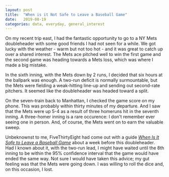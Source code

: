 ```yaml
---
layout: post
title:  "When is it Not Safe to Leave a Baseball Game"
date:   2019-08-19
categories: data, everyday, general_interest
---
```

On my recent trip east, I had the fantastic opportunity to go to a NY Mets doubleheader with some good friends I had not seen for a while. We got lucky with the weather - warm but not too hot - and it was great to catch up over a shared interest. The Mets ace pitched well to win the first game and the second game was heading towards a Mets loss, which was where I made a big mistake.

In the sixth inning, with the Mets down by 2 runs, I decided that six hours at the ballpark was enough. A two-run deficit is normally surmountable, but the Mets were fielding a weak-hitting line-up and sending out second-rate pitchers. It seemed like the doubleheader was headed toward a split.

On the seven-train back to Manhattan, I checked the game score on my phone. This was probably within thirty minutes of my departure.  And I saw that the Mets were up 5-4 as a result of three homeruns hit in the seventh inning. A three-homer inning is a rare occurence: I don't remember ever seeing one in person. And, of course, the Mets went on to earn the valuable sweep.

Unbeknownst to me, FiveThirtyEight had come out with a guide *[When Is It Safe to Leave a Baseball Game](https://fivethirtyeight.com/features/take-this-cheat-sheet-to-the-ballpark-to-decide-when-to-leave/)* about a week before this doubleheader. Had I known about it, with the two-run lead, I might have waited until the 8th inning to be within the 95% confidence interval that the game would have ended the same way. Not sure I would have taken this advice; my gut feeling was that the Mets were going down. I was willing to roll the dice and, on this occasion, I lost.

